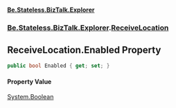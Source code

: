 #### [Be.Stateless.BizTalk.Explorer](README.md 'README')
### [Be.Stateless.BizTalk.Explorer](Be.Stateless.BizTalk.Explorer.md 'Be.Stateless.BizTalk.Explorer').[ReceiveLocation](ReceiveLocation.md 'Be.Stateless.BizTalk.Explorer.ReceiveLocation')

## ReceiveLocation.Enabled Property

```csharp
public bool Enabled { get; set; }
```

#### Property Value
[System.Boolean](https://docs.microsoft.com/en-us/dotnet/api/System.Boolean 'System.Boolean')